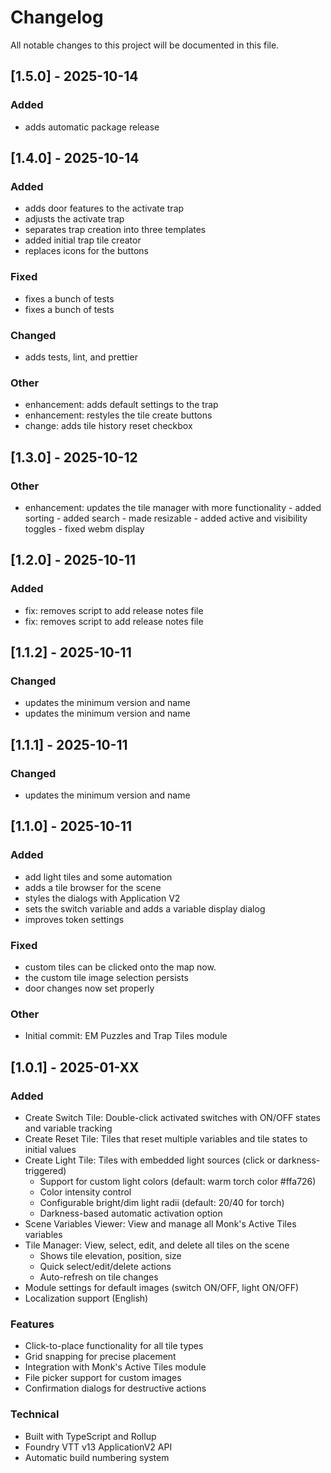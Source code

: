 # Changelog

All notable changes to this project will be documented in this file.

## [1.5.0] - 2025-10-14

### Added
- adds automatic package release


## [1.4.0] - 2025-10-14

### Added
- adds door features to the activate trap
- adjusts the activate trap
- separates trap creation into three templates
- added initial trap tile creator
- replaces icons for the buttons

### Fixed
- fixes a bunch of tests
- fixes a bunch of tests

### Changed
- adds tests, lint, and prettier

### Other
- enhancement: adds default settings to the trap
- enhancement: restyles the tile create buttons
- change: adds tile history reset checkbox


## [1.3.0] - 2025-10-12

### Other

- enhancement: updates the tile manager with more functionality - added sorting - added search - made resizable - added active and visibility toggles - fixed webm display

## [1.2.0] - 2025-10-11

### Added

- fix: removes script to add release notes file
- fix: removes script to add release notes file

## [1.1.2] - 2025-10-11

### Changed

- updates the minimum version and name
- updates the minimum version and name

## [1.1.1] - 2025-10-11

### Changed

- updates the minimum version and name

## [1.1.0] - 2025-10-11

### Added

- add light tiles and some automation
- adds a tile browser for the scene
- styles the dialogs with Application V2
- sets the switch variable and adds a variable display dialog
- improves token settings

### Fixed

- custom tiles can be clicked onto the map now.
- the custom tile image selection persists
- door changes now set properly

### Other

- Initial commit: EM Puzzles and Trap Tiles module

## [1.0.1] - 2025-01-XX

### Added

- Create Switch Tile: Double-click activated switches with ON/OFF states and variable tracking
- Create Reset Tile: Tiles that reset multiple variables and tile states to initial values
- Create Light Tile: Tiles with embedded light sources (click or darkness-triggered)
  - Support for custom light colors (default: warm torch color #ffa726)
  - Color intensity control
  - Configurable bright/dim light radii (default: 20/40 for torch)
  - Darkness-based automatic activation option
- Scene Variables Viewer: View and manage all Monk's Active Tiles variables
- Tile Manager: View, select, edit, and delete all tiles on the scene
  - Shows tile elevation, position, size
  - Quick select/edit/delete actions
  - Auto-refresh on tile changes
- Module settings for default images (switch ON/OFF, light ON/OFF)
- Localization support (English)

### Features

- Click-to-place functionality for all tile types
- Grid snapping for precise placement
- Integration with Monk's Active Tiles module
- File picker support for custom images
- Confirmation dialogs for destructive actions

### Technical

- Built with TypeScript and Rollup
- Foundry VTT v13 ApplicationV2 API
- Automatic build numbering system

